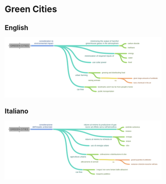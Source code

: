 # Green Cities

## English

![](../img/intersezione/green_cities/ing.png)

## Italiano

![](../img/intersezione/green_cities/ita.png)
